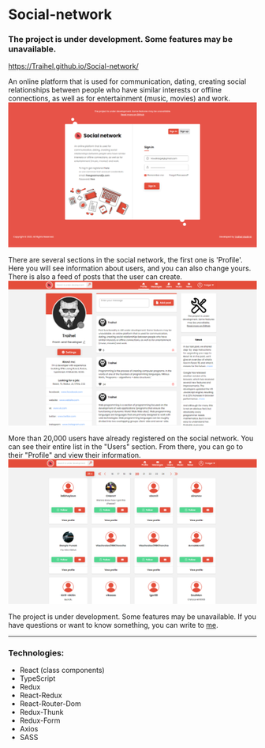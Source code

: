 # Social-network

### The project is under development. Some features may be unavailable.

https://Traihel.github.io/Social-network/

An online platform that is used for communication, dating, creating social relationships between people who have similar
interests or offline connections, as well as for entertainment (music, movies) and work.
![](src/assets/images/login.png)

There are several sections in the social network, the first one is 'Profile'. Here you will see information about users,
and you can also change yours. There is also a feed of posts that the user can create.
![](src/assets/images/profile.png)

More than 20,000 users have already registered on the social network. You can see their entire list in the "Users"
section. From there, you can go to their "Profile" and view their information.
![](src/assets/images/users.png)

The project is under development. Some features may be unavailable.
If you have questions or want to know something, you can write to [me](https://www.linkedin.com/in/vladimir-traihel/).

---

### Technologies:

- React (class components)
- TypeScript
- Redux
- React-Redux
- React-Router-Dom
- Redux-Thunk
- Redux-Form
- Axios
- SASS